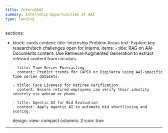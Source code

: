 ```yaml
---
title: Intern@AAI
summary: Internship Opportunities at AAI
type: landing
---
```


sections:
  - block: cards
    content: 
      title: Internship Problem Areas
      text: Explore key research/tech challenges open for interns.
      items:
        - title: RAG on AAI Documents
          content: Use Retrieval-Augmented Generation to extract relevant content from circulars.

        - title: Time Series Forecasting
          content: Predict trends for CAPEX or DigiYatra using AAI-specific time series datasets.

        - title: Face Liveness for Retiree Verification
          content: Ensure retired employees can verify their identity securely via webcam or phone.

        - title: Agentic AI for Bid Evaluation
          content: Apply Agentic AI to automate bid shortlisting and scoring.
    design:
      view: compact
      columns: 2
      icon: true
---
